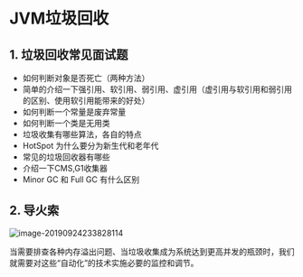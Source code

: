 # JVM垃圾回收

## 1. 垃圾回收常见面试题

- 如何判断对象是否死亡（两种方法）
- 简单的介绍一下强引用、软引用、弱引用、虚引用（虚引用与软引用和弱引用的区别、使用软引用能带来的好处）
- 如何判断一个常量是废弃常量
- 如何判断一个类是无用类
- 垃圾收集有哪些算法，各自的特点
- HotSpot 为什么要分为新生代和老年代
- 常见的垃圾回收器有哪些
- 介绍一下CMS,G1收集器
- Minor GC 和 Full GC 有什么区别

## 2. 导火索

![image-20190924233828114](https://gitee.com/zszdevelop/blogimage/raw/master/img/image-20190924233828114.png)

当需要排查各种内存溢出问题、当垃圾收集成为系统达到更高并发的瓶颈时，我们就需要对这些“自动化”的技术实施必要的监控和调节。

## 
